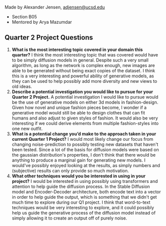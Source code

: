 Made by Alexander Jensen, adjensen@ucsd.edu
 - Section B05
 - Mentored by Arya Mazumdar

## Quarter 2 Project Questions
1. **What is the most interesting topic covered in your domain this quarter?**
I think the most interesting topic that was covered would have to be simply diffusion models in general. Despite such a very small algorithm, as long as the network is complex enough, new images are able to be generated without being exact copies of the dataset. I think this is a very interesting and powerful ability of generative models, as they can be used to help possibly add more diversity and new views to old ideas.
2. **Describe a potential investigation you would like to pursue for your Quarter 2 Project.**
A potential investigation I would like to pursue would be the use of generative models on either 3d models in fashion-design. Given how novel and unique fashion pieces become, I wonder if a generative model would still be able to design clothes that can fit humans and also adjust to given styles of fashion. It would also be very interesting if we could derive elements from multiple fashion-styles into one new outfit.
3. **What is a potential change you’d make to the approach taken in your current Quarter 1 Project?**
I would most likely change our focus from changing noise-prediction to possibly testing new datasets that haven't been tested. Since a lot of the basis for diffusion models were based on the gaussian distribution's properties, I don't think that there would be anything to produce a marginal gain for generating new models. I would've possibly enjoyed looking at the results, as simply numbers and (subjective) results can only provide so much motivation.
4. **What other techniques would you be interested in using in your project?**
I would be interested in using possibly using transformers and attention to help guide the diffusion process. In the Stable Diffusion model and Encoder-Decoder architecture, both encode text into a vector in order to help guide the output, which is something that we didn't get much time to explore during our Q1 project. I think that word-to-text techniques would be very interesting to explore, and it could possibly help us guide the generative process of the diffusion model instead of simply allowing it to create an output off of purely noise. 
